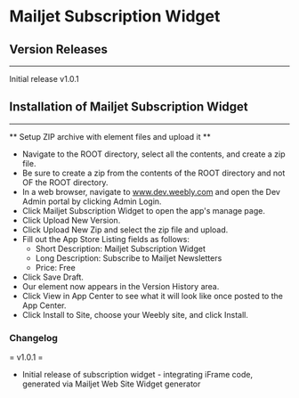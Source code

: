 Mailjet Subscription Widget
=================

## Version Releases
-----------------    
Initial release  v1.0.1

## Installation of Mailjet Subscription Widget
-----------------

** Setup ZIP archive with element files and upload it **
- Navigate to the ROOT directory, select all the contents, and create a zip file.
- Be sure to create a zip from the contents of the ROOT directory and not OF the ROOT directory.
- In a web browser, navigate to www.dev.weebly.com and open the Dev Admin portal by clicking Admin Login.
- Click Mailjet Subscription Widget to open the app's manage page.
- Click Upload New Version.
- Click Upload New Zip and select the zip file and upload.
- Fill out the App Store Listing fields as follows:
    * Short Description: Mailjet Subscription Widget
    * Long Description: Subscribe to Mailjet Newsletters
    * Price: Free
- Click Save Draft.  
- Our element now appears in the Version History area.
- Click View in App Center to see what it will look like once posted to the App Center.
- Click Install to Site, choose your Weebly site, and click Install.

### Changelog

= v1.0.1 =

* Initial release of subscription widget - integrating iFrame code, generated via Mailjet Web Site Widget generator